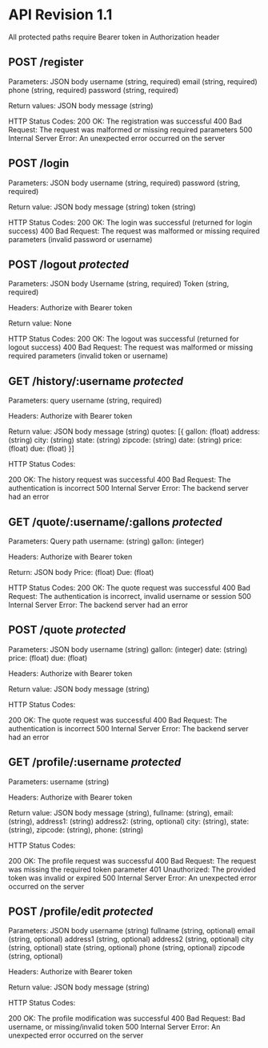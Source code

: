 # API Revision 1.1

All protected paths require Bearer token in Authorization header

## POST /register

Parameters: JSON body
username (string, required)
email (string, required)
phone (string, required)
password (string, required)

Return values: JSON body
message (string)

HTTP Status Codes:
200 OK: The registration was successful
400 Bad Request: The request was malformed or missing required parameters
500 Internal Server Error: An unexpected error occurred on the server

## POST /login

Parameters: JSON body
username (string, required)
password (string, required)

Return value: JSON body
message (string)
token (string) 

HTTP Status Codes:
200 OK: The login was successful (returned for login success)
400 Bad Request: The request was malformed or missing required parameters (invalid password or username)

## POST /logout *protected*

Parameters: JSON body
Username (string, required)
Token (string, required)

Headers: Authorize with Bearer token

Return value:
None

HTTP Status Codes:
200 OK: The logout was successful (returned for logout success)
400 Bad Request: The request was malformed or missing required parameters (invalid token or username)

## GET /history/:username *protected*

Parameters: query
username (string, required)

Headers: Authorize with Bearer token

Return value: JSON body
message (string)
quotes: [{
	gallon: (float)
	address: (string)
	city: (string)
	state: (string)
	zipcode: (string)
	date: (string)
	price: (float)
	due: (float)
}]
	
HTTP Status Codes:

200 OK: The history request was successful
400 Bad Request: The authentication is incorrect
500 Internal Server Error: The backend server had an error

## GET /quote/:username/:gallons *protected*

Parameters: Query path
username: (string)
gallon: (integer)

Headers: Authorize with Bearer token

Return: JSON body
Price: (float)
Due: (float)

HTTP Status Codes:
200 OK: The quote request was successful
400 Bad Request: The authentication is incorrect, invalid username or session
500 Internal Server Error: The backend server had an error

## POST /quote *protected*

Parameters: JSON body
username (string)
gallon: (integer)
date: (string)
price: (float)
due: (float)

Headers: Authorize with Bearer token

Return value: JSON body
message (string)

HTTP Status Codes:

200 OK: The quote request was successful
400 Bad Request: The authentication is incorrect
500 Internal Server Error: The backend server had an error


## GET /profile/:username *protected*

Parameters:
username (string)

Headers: Authorize with Bearer token

Return value: JSON body
message (string),
fullname: (string),
email: (string),
address1: (string)
address2: (string, optional)
city: (string),
state: (string),
zipcode: (string),
phone: (string)

HTTP Status Codes:

200 OK: The profile request was successful
400 Bad Request: The request was missing the required token parameter
401 Unauthorized: The provided token was invalid or expired
500 Internal Server Error: An unexpected error occurred on the server

## POST /profile/edit *protected*

Parameters: JSON body
username (string)
fullname (string, optional)
email (string, optional)
address1 (string, optional)
address2 (string, optional)
city (string, optional)
state (string, optional)
phone (string, optional)
zipcode (string, optional)

Headers: Authorize with Bearer token

Return value: JSON body
message (string)

HTTP Status Codes:

200 OK: The profile modification was successful
400 Bad Request: Bad username, or missing/invalid token
500 Internal Server Error: An unexpected error occurred on the server